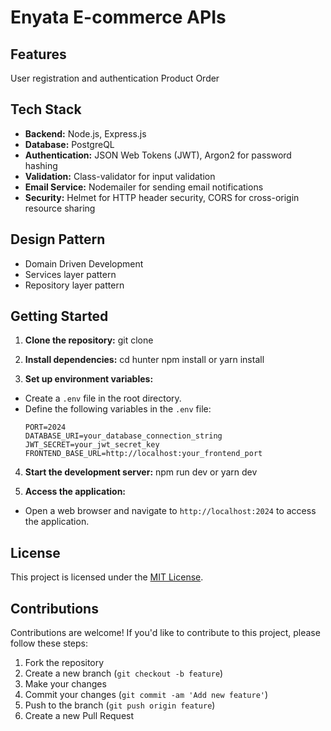 # Enyata E-commerce APIs

## Features
User registration and authentication
Product
Order

## Tech Stack
- **Backend:** Node.js, Express.js
- **Database:** PostgreQL
- **Authentication:** JSON Web Tokens (JWT), Argon2 for password hashing
- **Validation:** Class-validator for input validation
- **Email Service:** Nodemailer for sending email notifications
- **Security:** Helmet for HTTP header security, CORS for cross-origin resource sharing

## Design Pattern
- Domain Driven Development
- Services layer pattern
- Repository layer pattern

## Getting Started
1. **Clone the repository:**
git clone 

2. **Install dependencies:**
cd hunter
npm install or yarn install

3. **Set up environment variables:**
- Create a `.env` file in the root directory.
- Define the following variables in the `.env` file:
  ```
  PORT=2024
  DATABASE_URI=your_database_connection_string
  JWT_SECRET=your_jwt_secret_key
  FRONTEND_BASE_URL=http://localhost:your_frontend_port
  ```

4. **Start the development server:**
npm run dev or yarn dev

5. **Access the application:**
- Open a web browser and navigate to `http://localhost:2024` to access the application.

## License
This project is licensed under the [MIT License](LICENSE).

## Contributions
Contributions are welcome! If you'd like to contribute to this project, please follow these steps:
1. Fork the repository
2. Create a new branch (`git checkout -b feature`)
3. Make your changes
4. Commit your changes (`git commit -am 'Add new feature'`)
5. Push to the branch (`git push origin feature`)
6. Create a new Pull Request
